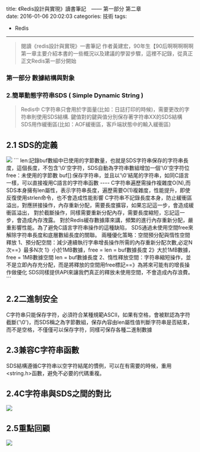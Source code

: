 title: 《Redis設計與實現》讀書筆記　—— 第一部分 第二章  
date: 2016-01-06 20:02:03
categories: 技術
tags: 
- Redis
---
> 閱讀《redis設計與實現》一書筆記
> 作者黃建宏，90年生【90后啊啊啊啊啊
> 第一章主要介紹本書的一些概況以及建議的學習步驟，這裡不記錄，從真正正文Redis第一部分開始

<!--more-->

### 第一部分 數據結構與對象

### 2.簡單動態字符串SDS ( Simple Dynamic String ) 
> Redis中 C字符串只會用於字面量(比如：日誌打印的時候)，需要更改的字符串則使用SDS結構.
> 鍵值對的鍵與值分別保存著字符串XX的SDS結構
> SDS用作緩衝區(比如：AOF緩衝區，客戶端狀態中的輸入緩衝區)

## 2.1 SDS的定義
<img src="/images/Redis/2016-01-06_0001.jpg"  />
```
len:記錄buf數組中已使用的字節數量，也就是SDS字符串保存的字符串長度，這個長度，不包含'\0'空字符，SDS自動為字符串數組增加一個'\0'空字符位
free：未使用的字節數
buf[]:保存字符串，並且以'\0'結尾的字符串，如同C語言一樣，可以直接複用C語言的字符串函數
----
C字符串遍歷需操作複雜度O(N),而SDS本身擁有len屬性，表示字符串長度，遍歷需要O(1)複雜度，性能提升，即使反復使用strlen命令，也不會造成性能影響
C字符串不記錄長度本身，防止緩衝區溢出，對應拼接操作，內存重新分配，需要長度擴容，如果忘記這一步，會造成緩衝區溢出，
 對於截斷操作，同樣需要重新分配內存，需要長度縮短，忘記這一步，會造成內存洩露。
對於Redis緩存數據庫來講，頻繁的進行內存重新分配，嚴重影響性能。為了避免C語言字符串操作的這種缺陷，
SDS通過未使用空間free來解除字符串長度和底層數組長度的關聯。
兩種優化策略：空間預分配與惰性空間釋放
1、預分配空間：減少連續執行字串增長操作所需的內存重新分配次數,必定N次==》最多N次
1》小於1MB數據，free = len = buf數據長度
2》大於1MB數據，free = 1MB數據空間 len = buf數據長度
2、惰性釋放空間：字符串縮短操作，並不是立即內存充分配，而是將釋放的空間用free標記==》為將來可能有的增長操作做優化
SDS同樣提供API來讓我們真正的釋放未使用空間，不會造成內存浪費。
```

## 2.2二進制安全
C字符串只能保存字符，必須符合某種規範ASCII，如果有空格，會被默認為字符截斷('\0')，而SDS稱之為字節數組，保存內容由len屬性值判斷字符串是否結束，
而不是空格，不僅僅可以保存字符，同樣可保存各種二進制數據

## 2.3兼容C字符串函數
SDS結構遵循C字符串以空字符結尾的慣例，可以在有需要的時候，重用<string.h>函數，避免不必要的代碼重複。

## 2.4C字符串與SDS之間的對比
<img src="/images/Redis/2016-01-27_0001.jpg"  />

## 2.5重點回顧
<img src="/images/Redis/2016-01-27_0002.jpg"  />



